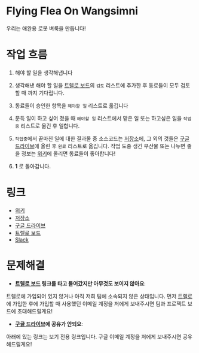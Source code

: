 # Flying Flea On Wangsimni
우리는 애완용 로봇 벼룩을 만듭니다!

# 작업 흐름
1. 해야 할 일을 생각해냅니다

2. 생각해낸 해야 할 일을 [트렐로 보드]의 `검토` 리스트에 추가한 후 동료들이 모두 검토할 때 까지 기다립니다.

3. 동료들이 승인한 항목을 `해야할 일` 리스트로 옮깁니다

4. 문득 일이 하고 싶어 졌을 때 `해야할 일` 리스트에서 맡은 일 또는 하고싶은 일을 `작업중` 리스트로 옮긴 후 일합니다.

5. `작업중`에서 끝마친 일에 대한 결과물 중 소스코드는 [저장소]에, 그 외의 것들은 [구글 드라이브]에 올린 후 `완료` 리스트로 옮깁니다. 작업 도중 생긴 부산물 또는 나누면 좋을 정보는 [위키]에 올리면 동료들이 좋아합니다!

6. **1** 로 돌아갑니다.


# 링크
* [위키]
* [저장소]
* [구글 드라이브]
* [트렐로 보드]
* [Slack]


# 문제해결

* **[트렐로 보드] 링크를 타고 들어갔지만 아무것도 보이지 않아요**:  

트렐로에 가입되어 있지 않거나 아직 저희 팀에 소속되지 않은 상태입니다. 먼저 [트렐로](http://trello.com)에 가입한 후에 가입할 때 사용했던 이메일 계정을 저에게 보내주시면 팀과 프로젝트 보드에 초대해드릴게요!

* **[구글 드라이브]에 공유가 안되요**:

아래에 있는 링크는 보기 전용 링크입니다. 구글 이메일 계정을 저에게 보내주시면 공유해드릴게요!



[트렐로 보드]: https://trello.com/b/dhSjIcEa/flying-flea-on-wangsimni
[저장소]: https://github.com/teamwangsimni/flying-flea-on-wangsimni
[구글 드라이브]: https://drive.google.com/folderview?id=0Bw1SGNR6SD0QRTRrX1NadlFXZk0&usp=sharing
[위키]: https://github.com/teamwangsimni/flying-flea-on-wangsimni/wiki
[Slack]: https://teamwangsimni.slack.com
